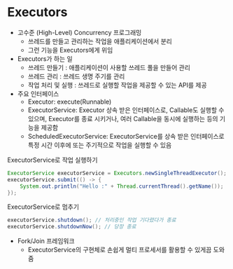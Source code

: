 # Executors

- 고수준 (High-Level) Concurrency 프로그래밍
  - 쓰레드를 만들고 관리하는 작업을 애플리케이션에서 분리
  - 그런 기능을 Executors에게 위임
- Executors가 하는 일
  - 쓰레드 만들기 : 애플리케이션이 사용할 쓰레드 풀을 만들어 관리
  - 쓰레드 관리 : 쓰레드 생명 주기를 관리
  - 작업 처리 및 실행 : 쓰레드로 실행할 작업을 제공할 수 있는 API를 제공
- 주요 인터페이스
  - Executor: execute(Runnable)
  - ExecutorService: Executor 상속 받은 인터페이스로, Callable도 실행할 수 있으며, Executor를 종료 시키거나, 여러 Callable을 동시에 실행하는 등의 기능을 제공함
  - ScheduledExecutorService: ExecutorService를 상속 받은 인터페이스로 특정 시간 이후에 또는 주기적으로 작업을 실행할 수 있음

ExecutorService로 작업 실행하기
```java
ExecutorService executorService = Executors.newSingleThreadExecutor();
executorService.submit(() -> {
    System.out.println("Hello :" + Thread.currentThread().getName());
});
```

ExecutorService로 멈추기
```java
executorService.shutdown(); // 처리중인 작업 기다렸다가 종료
executorService.shutdownNow(); // 당장 종료
```
- Fork/Join 프레임워크
  - ExecutorService의 구현체로 손쉽게 멀티 프로세서를 활용할 수 있게끔 도와줌
